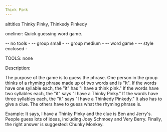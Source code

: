 ```yaml
---
Think Pink
---
```

alttitles
Thinky Pinky, Thinkedy Pinkedy

oneliner: Quick guessing word game.

-- no tools -
-- group small -
-- group medium -
-- word game - 
-- style enclosed - 

TOOLS: none

Description:

The purpose of the game is to guess the phrase.  One person in the group thinks of a rhyming phrase made up of two words and is "It".  If the words have one syllable each, the "it" has "I have a think pink."  If the words have two syllables each, the "it" says "I have a Thinky Pinky."  If the words have three syllables each, the "it" says "I have a Thinkedy Pinkedy." It also has to give a clue.  The others have to guess what the rhyming phrase is.  

Example:
It says, I have a Thinky Pinky and the clue is Ben and Jerry's.
People guess lots of ideas, including Joey Schmoey and Very Berry.
Finally, the right answer is suggested: Chunky Monkey.
